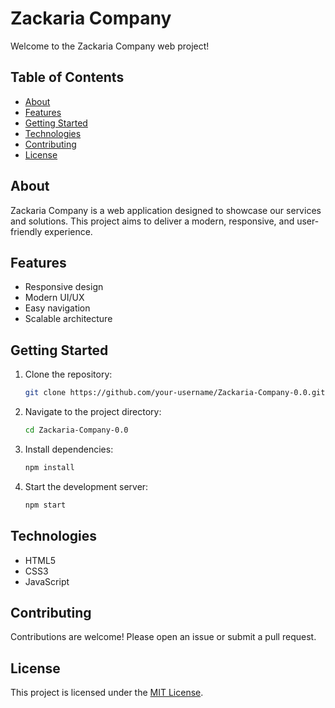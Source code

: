 # Zackaria Company

Welcome to the Zackaria Company web project!

## Table of Contents

- [About](#about)
- [Features](#features)
- [Getting Started](#getting-started)
- [Technologies](#technologies)
- [Contributing](#contributing)
- [License](#license)

## About

Zackaria Company is a web application designed to showcase our services and solutions. This project aims to deliver a modern, responsive, and user-friendly experience.

## Features

- Responsive design
- Modern UI/UX
- Easy navigation
- Scalable architecture

## Getting Started

1. Clone the repository:
    ```bash
    git clone https://github.com/your-username/Zackaria-Company-0.0.git
    ```
2. Navigate to the project directory:
    ```bash
    cd Zackaria-Company-0.0
    ```
3. Install dependencies:
    ```bash
    npm install
    ```
4. Start the development server:
    ```bash
    npm start
    ```

## Technologies

- HTML5
- CSS3
- JavaScript

## Contributing

Contributions are welcome! Please open an issue or submit a pull request.

## License

This project is licensed under the [MIT License](LICENSE).
